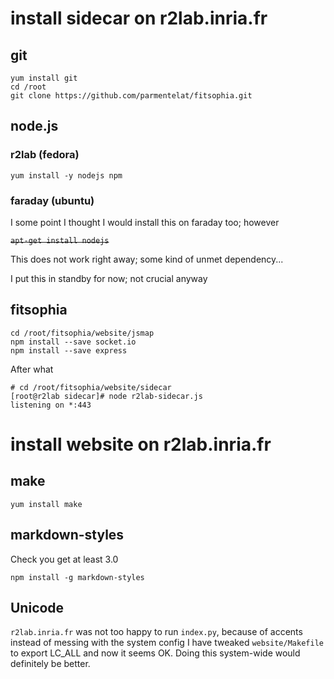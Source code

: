 # install sidecar on r2lab.inria.fr

## git

    yum install git
    cd /root
    git clone https://github.com/parmentelat/fitsophia.git
    
## node.js

### r2lab (fedora)
    yum install -y nodejs npm
    
### faraday (ubuntu)

I some point I thought I would install this on faraday too; however

~~`apt-get install nodejs`~~
    
This does not work right away; some kind of unmet dependency...

I put this in standby for now; not crucial anyway

## fitsophia
 
    cd /root/fitsophia/website/jsmap
    npm install --save socket.io
    npm install --save express
    
After what
     
    # cd /root/fitsophia/website/sidecar
    [root@r2lab sidecar]# node r2lab-sidecar.js
    listening on *:443	
    

# install website on r2lab.inria.fr

## make

    yum install make
    
## markdown-styles 

Check you get at least 3.0

    npm install -g markdown-styles 
    
## Unicode

`r2lab.inria.fr` was not too happy to run `index.py`, because of accents
instead of messing with the system config I have tweaked `website/Makefile` to export LC_ALL and now it seems OK. Doing this system-wide would definitely be better.